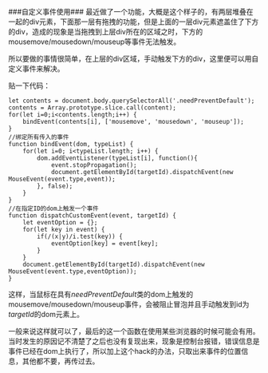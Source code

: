 ###自定义事件使用###
最近做了一个功能，大概是这个样子的，有两层堆叠在一起的div元素，下面那一层有拖拽的功能，但是上面的一层div元素遮盖住了下方的div，造成的现象是当拖拽到上层div所在的区域之时，下方的mousemove/mousedown/mouseup等事件无法触发。

所以要做的事情很简单，在上层的div区域，手动触发下方的div，这里便可以用自定义事件来解决。

贴一下代码：
```
let contents = document.body.querySelectorAll('.needPreventDefault');
contents = Array.prototype.slice.call(content);
for(let i=0;i<contents.length;i++) {
    bindEvent(contents[i], ['mousemove', 'mousedown', 'mouseup']);
}
//绑定所有传入的事件
function bindEvent(dom, typeList) {
    for(let i=0; i<typeList.length; i++) {
        dom.addEventListener(typeList[i], function(){
            event.stopPropagation();
            document.getElementById(targetId).dispatchEvent(new MouseEvent(event.type,event));
        }, false);
    }
}
//在指定ID的dom上触发一个事件
function dispatchCustomEvent(event, targetId) {
    let eventOption = {};
    for(let key in event) {
        if(/(x|y)/i.test(key)) {
            eventOption[key] = event[key];
        }
    }
    document.getElementById(targetId).dispatchEvent(new MouseEvent(event.type,eventOption));
}
```
这样，当鼠标在具有*needPreventDefault*类的dom上触发的mousemove/mousedown/mouseup事件，会被阻止冒泡并且手动触发到id为*targetId*的dom元素上。

一般来说这样就可以了，最后的这一个函数在使用某些浏览器的时候可能会有用。当时发生的原因记不清楚了之后也没有复现出来，现象是控制台报错，错误信息是事件已经在dom上执行了，所以加上这个hack的办法，只取出来事件的位置信息，其他都不要，再传过去。
